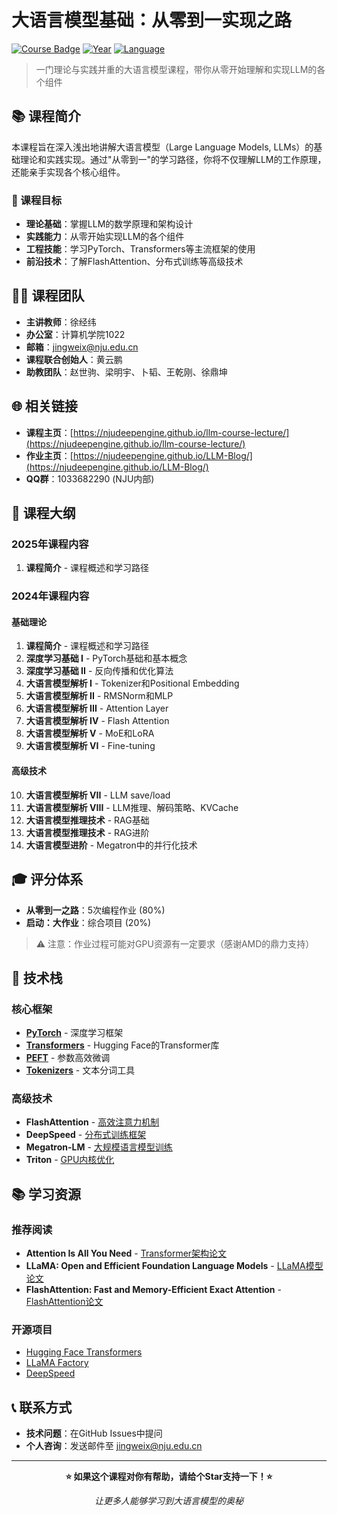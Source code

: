 # 大语言模型基础：从零到一实现之路

[![Course Badge](https://img.shields.io/badge/Course-LLM%20Basics-blue.svg)](https://njudeepengine.github.io/llm-course-lecture/)
[![Year](https://img.shields.io/badge/Year-2024%2F2025-green.svg)]()
[![Language](https://img.shields.io/badge/Language-Chinese%2FEnglish-yellow.svg)]()

> 一门理论与实践并重的大语言模型课程，带你从零开始理解和实现LLM的各个组件

## 📚 课程简介

本课程旨在深入浅出地讲解大语言模型（Large Language Models, LLMs）的基础理论和实践实现。通过"从零到一"的学习路径，你将不仅理解LLM的工作原理，还能亲手实现各个核心组件。

### 🎯 课程目标

- **理论基础**：掌握LLM的数学原理和架构设计
- **实践能力**：从零开始实现LLM的各个组件
- **工程技能**：学习PyTorch、Transformers等主流框架的使用
- **前沿技术**：了解FlashAttention、分布式训练等高级技术

## 👨‍🏫 课程团队

- **主讲教师**：徐经纬
- **办公室**：计算机学院1022
- **邮箱**：jingweix@nju.edu.cn
- **课程联合创始人**：黄云鹏
- **助教团队**：赵世驹、梁明宇、卜韬、王乾刚、徐鼎坤

## 🌐 相关链接

- **课程主页**：[https://njudeepengine.github.io/llm-course-lecture/](https://njudeepengine.github.io/llm-course-lecture/)
- **作业主页**：[https://njudeepengine.github.io/LLM-Blog/](https://njudeepengine.github.io/LLM-Blog/)
- **QQ群**：1033682290 (NJU内部)

## 📖 课程大纲

### 2025年课程内容

1. **课程简介** - 课程概述和学习路径


### 2024年课程内容

#### 基础理论
1. **课程简介** - 课程概述和学习路径
2. **深度学习基础 I** - PyTorch基础和基本概念
3. **深度学习基础 II** - 反向传播和优化算法
4. **大语言模型解析 I** - Tokenizer和Positional Embedding
5. **大语言模型解析 II** - RMSNorm和MLP
6. **大语言模型解析 III** - Attention Layer
7. **大语言模型解析 IV** - Flash Attention
8. **大语言模型解析 V** - MoE和LoRA
9. **大语言模型解析 VI** - Fine-tuning

#### 高级技术
10. **大语言模型解析 VII** - LLM save/load
11. **大语言模型解析 VIII** - LLM推理、解码策略、KVCache
12. **大语言模型推理技术** - RAG基础
13. **大语言模型推理技术** - RAG进阶
14. **大语言模型进阶** - Megatron中的并行化技术


## 🎓 评分体系

- **从零到一之路**：5次编程作业 (80%)
- **启动：大作业**：综合项目 (20%)

> ⚠️ 注意：作业过程可能对GPU资源有一定要求（感谢AMD的鼎力支持）

## 🚀 技术栈

### 核心框架
- **[PyTorch](https://pytorch.org/)** - 深度学习框架
- **[Transformers](https://github.com/huggingface/transformers)** - Hugging Face的Transformer库
- **[PEFT](https://github.com/huggingface/peft)** - 参数高效微调
- **[Tokenizers](https://github.com/huggingface/tokenizers)** - 文本分词工具

### 高级技术
- **FlashAttention** - [高效注意力机制](https://github.com/Dao-AILab/flash-attention)
- **DeepSpeed** - [分布式训练框架](https://github.com/microsoft/DeepSpeed)
- **Megatron-LM** - [大规模语言模型训练](https://github.com/NVIDIA/Megatron-LM)
- **Triton** - [GPU内核优化](https://github.com/openai/triton)

## 📚 学习资源

### 推荐阅读
- **Attention Is All You Need** - [Transformer架构论文](https://arxiv.org/abs/1706.03762)
- **LLaMA: Open and Efficient Foundation Language Models** - [LLaMA模型论文](https://arxiv.org/abs/2302.13971)
- **FlashAttention: Fast and Memory-Efficient Exact Attention** - [FlashAttention论文](https://arxiv.org/abs/2205.14135)

### 开源项目
- [Hugging Face Transformers](https://github.com/huggingface/transformers)
- [LLaMA Factory](https://github.com/hiyouga/LLaMA-Factory)
- [DeepSpeed](https://github.com/microsoft/DeepSpeed)

## 📞 联系方式

- **技术问题**：在GitHub Issues中提问
- **个人咨询**：发送邮件至 jingweix@nju.edu.cn

---

<div align="center">

**⭐ 如果这个课程对你有帮助，请给个Star支持一下！⭐**

*让更多人能够学习到大语言模型的奥秘*

</div>
